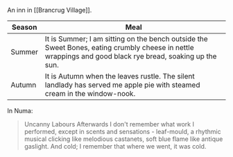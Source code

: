 An inn in [[Brancrug Village]].


| Season | Meal                                                                                                                                                     |
| ------ | -------------------------------------------------------------------------------------------------------------------------------------------------------- |
| Summer | It is Summer; I am sitting on the bench outside the Sweet Bones, eating crumbly cheese in nettle wrappings and good black rye bread, soaking up the sun. |
| Autumn | It is Autumn when the leaves rustle. The silent landlady has served me apple pie with steamed cream in the window-nook.                                  |


In Numa:
> Uncanny Labours
> Afterwards I don't remember what work I performed, except in scents and sensations - leaf-mould, a rhythmic musical clicking like melodious castanets, soft blue flame like antique gaslight. And cold; I remember that where we went, it was cold.